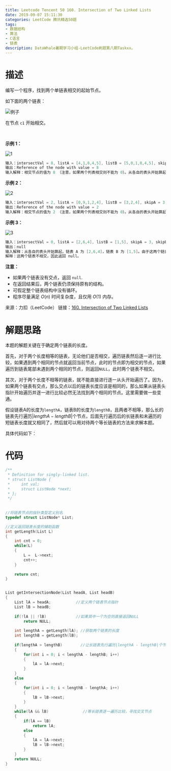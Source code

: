 ```yaml
---
title: Leetcode Tencent 50 160. Intersection of Two Linked Lists
date: 2019-09-07 15:11:30
categories: LeetCode 腾讯精选50题
tags:
- 数据结构
- 算法
- C语言
- 链表
description: DataWhale暑期学习小组-LeetCode刷题第八期Taskxx。
---
```


# 描述

编写一个程序，找到两个单链表相交的起始节点。

如下面的两个链表：

![例子](https://assets.leetcode-cn.com/aliyun-lc-upload/uploads/2018/12/14/160_statement.png)

在节点 `c1` 开始相交。

 

**示例 1：**

![1](https://assets.leetcode.com/uploads/2018/12/13/160_example_1.png)

```c
输入：intersectVal = 8, listA = [4,1,8,4,5], listB = [5,0,1,8,4,5], skipA = 2, skipB = 3
输出：Reference of the node with value = 8
输入解释：相交节点的值为 8 （注意，如果两个列表相交则不能为 0）。从各自的表头开始算起，链表 A 为 [4,1,8,4,5]，链表 B 为 [5,0,1,8,4,5]。在 A 中，相交节点前有 2 个节点；在 B 中，相交节点前有 3 个节点。
```

**示例 2：**

![2](https://assets.leetcode.com/uploads/2018/12/13/160_example_2.png)

```c
输入：intersectVal = 2, listA = [0,9,1,2,4], listB = [3,2,4], skipA = 3, skipB = 1
输出：Reference of the node with value = 2
输入解释：相交节点的值为 2 （注意，如果两个列表相交则不能为 0）。从各自的表头开始算起，链表 A 为 [0,9,1,2,4]，链表 B 为 [3,2,4]。在 A 中，相交节点前有 3 个节点；在 B 中，相交节点前有 1 个节点。
```

**示例 3：**

![3](https://assets.leetcode.com/uploads/2018/12/13/160_example_3.png)

```c
输入：intersectVal = 0, listA = [2,6,4], listB = [1,5], skipA = 3, skipB = 2
输出：null
输入解释：从各自的表头开始算起，链表 A 为 [2,6,4]，链表 B 为 [1,5]。由于这两个链表不相交，所以 intersectVal 必须为 0，而 skipA 和 skipB 可以是任意值。
解释：这两个链表不相交，因此返回 null。
```

**注意：**

- 如果两个链表没有交点，返回 `null`.
- 在返回结果后，两个链表仍须保持原有的结构。
- 可假定整个链表结构中没有循环。
- 程序尽量满足 $O(n)$ 时间复杂度，且仅用 $O(1)$ 内存。


来源：力扣（LeetCode）
链接：[160. Intersection of Two Linked Lists](https://leetcode-cn.com/problems/intersection-of-two-linked-lists)

# 解题思路

本题的解题关键在于确定两个链表的长度。

首先，对于两个长度相等的链表，无论他们是否相交，遍历链表然后逐一进行比较，如果遇到两个相同的节点就返回当前节点，此时的节点即为相交的节点，如果遍历到链表尾部未遇到两个相同的节点，则返回`NULL`，此时两个链表不相交。

其次，对于两个长度不相等的链表，就不能直接进行逐一从头开始遍历了。因为，如果两个链表有交点，那么交点以后的链表长度应该是相同的，那么如果从链表头指针开始遍历并逐一进行比较必然无法找到两个相同的节点。这里需要做一些变通。

假设链表A的长度为`lengthA`，链表B的长度为`lengthB`，且两者不相等，那么长的链表先行遍历$|lengthA - lengthB|$个节点，后面先行遍历后的长链表和未遍历的短链表长度就又相同了，然后就可以用对待两个等长链表的方法来求解本题。

具体代码如下：

# 代码

```c
/**
 * Definition for singly-linked list.
 * struct ListNode {
 *     int val;
 *     struct ListNode *next;
 * };
 */
 
 
//将链表节点的指针类型定义别名
typedef struct ListNode* List;

//定义返回链表长度的辅助函数
int getLength(List L)
{
    int cnt = 0;
    while(L)
    {
        L =  L->next;
        cnt++;
    }
    
    return cnt;
}


List getIntersectionNode(List headA, List headB) 
{
    List lA = headA;           //定义两个链表节点指针
    List lB = headB;
    
    if(!lA || !lB)             //如果其中一个为空则直接返回NULL
        return NULL;
    
    int lengthA = getLength(lA); //获取两个链表的长度
    int lengthB = getLength(lB);
    
    if(lengthA > lengthB)        //让长链表先行遍历|lengthA - lengthB|个节点
    {
        for(int i = 0; i < lengthA - lengthB; i++)
        {
            lA = lA->next;
        }
    }
    else
    {
        for(int i = 0; i < lengthB - lengthA; i++)
        {
            lB = lB->next;
        }            
    }
    while(lA && lB)               //等长链表逐一遍历比较，寻找交叉节点
    {
        if(lA == lB)
            return lA;
        else
        {
            lA = lA->next;
            lB = lB->next;
        }
    }
    return NULL;
}
```